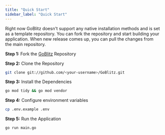 ```yaml
---
title: "Quick Start"
sidebar_label: "Quick Start"
---
```


Right now GoBlitz doesn't support any native installation methods and is set as a template repository. You can fork the repository and start building your application. When new release comes up, you can pull the changes from the main repository.

**Step 1:** Fork the [GoBlitz](https://github.com/KostLinux/GoBlitz) Repository

**Step 2:** Clone the Repository

```bash
git clone git://github.com/<your-username>/GoBlitz.git
```

**Step 3:** Install the Dependencies

```bash
go mod tidy && go mod vendor
```

**Step 4:** Configure environment variables
    
```bash
cp .env.example .env
```

**Step 5:** Run the Application

```bash
go run main.go
```